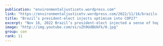 ```yaml
---
publication: "environmentaljusticetv.wordpress.com"
link: "https://environmentaljusticetv.wordpress.com/2022/11/16/brazils-president-elect-injects-optimism-into-cop27/"
title: "Brazil’s president-elect injects optimism into COP27"
excerpt: "Nov 16, 2022 Brazil’s president-elect injected a sense of hope and optimism into COP27 with his appearance. Luiz Inácio Lula da Silva’s promise to put climate change issues at the top of his …"
image: "http://img.youtube.com/vi/sZh9UdBUkFk/0.jpg"
group: con
rank: 11
---
```

